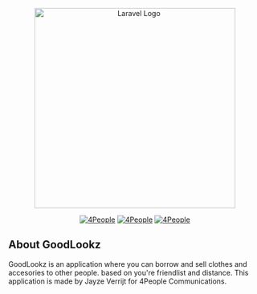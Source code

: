 <p align="center"><a href="http://goodlookz.jverrijt.com/favicon.png" target="_blank"><img src="http://goodlookz.jverrijt.com/favicon.png" width="400" alt="Laravel Logo"></a></p>

<p align="center">
    <a href="https://4people.nl"><img src="https://img.shields.io/badge/4People Communications-Website-blue" alt="4People"></a>
    <a href="https://jverrijt.com"><img src="https://img.shields.io/badge/Jayze Verrijt (Developer)-Portofolio Website-red" alt="4People"></a>
    <a href="http://goodlookz.jverrijt.com"><img src="https://img.shields.io/badge/GoodLookz-Live Demo-gren" alt="4People"></a>

</p>

## About GoodLookz 
GoodLookz is an application where you can borrow and sell clothes and accesories to other people. based on you're friendlist and distance. This application is made by Jayze Verrijt for 4People Communications. 

